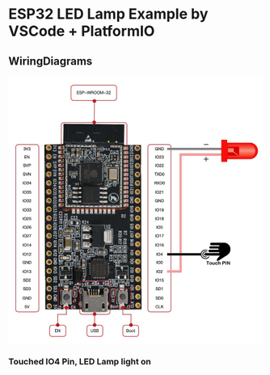 # ESP32 LED Lamp Example by VSCode + PlatformIO

## WiringDiagrams

![WiringDiagrams](https://raw.githubusercontent.com/Emck/ESP32_LED_Lamp/main/doc/WiringDiagrams.jpg)

### Touched IO4 Pin, LED Lamp light on
